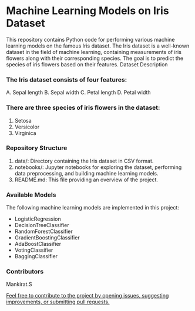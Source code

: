 # Machine Learning Models on Iris Dataset

This repository contains Python code for performing various machine learning models on the famous Iris dataset. The Iris dataset is a well-known dataset in the field of machine learning, containing measurements of iris flowers along with their corresponding species. The goal is to predict the species of iris flowers based on their features.
Dataset Description

### The Iris dataset consists of four features:
A. Sepal length
B. Sepal width
C. Petal length
D. Petal width

### There are three species of iris flowers in the dataset:
1. Setosa
2. Versicolor
3. Virginica

### Repository Structure
1. data/: Directory containing the Iris dataset in CSV format.
2. notebooks/: Jupyter notebooks for exploring the dataset, performing data preprocessing, and building machine learning models.
3. README.md: This file providing an overview of the project.

### Available Models
The following machine learning models are implemented in this project:
* LogisticRegression
* DecisionTreeClassifier
* RandomForestClassifier
* GradientBoostingClassifier
* AdaBoostClassifier
* VotingClassifier
* BaggingClassifier

### Contributors
Mankirat.S

<u> Feel free to contribute to the project by opening issues, suggesting improvements, or submitting pull requests. <u>
